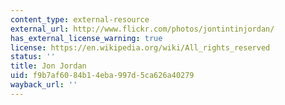 ```yaml
---
content_type: external-resource
external_url: http://www.flickr.com/photos/jontintinjordan/
has_external_license_warning: true
license: https://en.wikipedia.org/wiki/All_rights_reserved
status: ''
title: Jon Jordan
uid: f9b7af60-84b1-4eba-997d-5ca626a40279
wayback_url: ''
---
```

